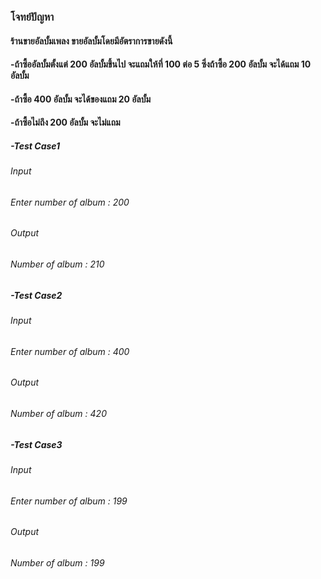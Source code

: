 ### โจทย์ปัญหา
#### ร้านขายอัลบั้มเพลง ขายอัลบั้มโดยมีอัตราการขายดังนี้
#### -ถ้าซื้ออัลบั้มตั้งแต่ 200 อัลบั้มขึ้นไป จะแถมให้ที่ 100 ต่อ 5 ซึ่งถ้าซื้อ 200 อัลบั้ม จะได้แถม 10 อัลบั้ม
#### -ถ้าซื้อ 400 อัลบั้ม จะได้ของแถม 20 อัลบั้ม
#### -ถ้าซื้อไม่ถึง 200 อัลบั้ม จะไม่แถม

##### -Test Case1
###### Input
###### Enter number of album : 200
###### Output
###### Number of album : 210
##### -Test Case2
###### Input
###### Enter number of album : 400
###### Output
###### Number of album : 420
##### -Test Case3
###### Input
###### Enter number of album : 199
###### Output
###### Number of album : 199
